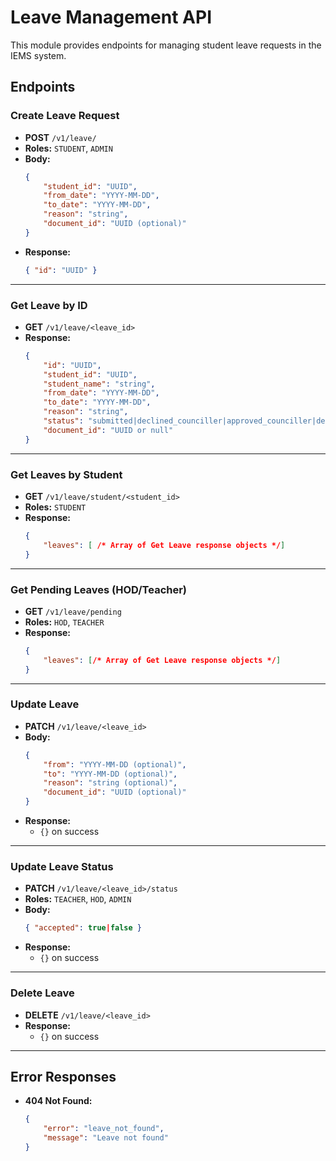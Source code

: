 # Leave Management API

This module provides endpoints for managing student leave requests in the IEMS system.

## Endpoints

### Create Leave Request

- **POST** `/v1/leave/`
- **Roles:** `STUDENT`, `ADMIN`
- **Body:**  
    ```json
    {
        "student_id": "UUID",
        "from_date": "YYYY-MM-DD",
        "to_date": "YYYY-MM-DD",
        "reason": "string",
        "document_id": "UUID (optional)"
    }
    ```
- **Response:**  
    ```json
    { "id": "UUID" }
    ```

---

### Get Leave by ID

- **GET** `/v1/leave/<leave_id>`
- **Response:**  
    ```json
    {
        "id": "UUID",
        "student_id": "UUID",
        "student_name": "string",
        "from_date": "YYYY-MM-DD",
        "to_date": "YYYY-MM-DD",
        "reason": "string",
        "status": "submitted|declined_counciller|approved_counciller|declined_hod|approved",
        "document_id": "UUID or null"
    }
    ```

---

### Get Leaves by Student

- **GET** `/v1/leave/student/<student_id>`
- **Roles:** `STUDENT`
- **Response:**  
    ```json
    {
        "leaves": [ /* Array of Get Leave response objects */]
    }
    ```

---

### Get Pending Leaves (HOD/Teacher)

- **GET** `/v1/leave/pending`
- **Roles:** `HOD`, `TEACHER`
- **Response:**  
    ```json
    {
        "leaves": [/* Array of Get Leave response objects */]
    }
    ```

---

### Update Leave

- **PATCH** `/v1/leave/<leave_id>`
- **Body:**  
    ```json
    {
        "from": "YYYY-MM-DD (optional)",
        "to": "YYYY-MM-DD (optional)",
        "reason": "string (optional)",
        "document_id": "UUID (optional)"
    }
    ```
- **Response:**  
    - `{}` on success

---

### Update Leave Status

- **PATCH** `/v1/leave/<leave_id>/status`
- **Roles:** `TEACHER`, `HOD`, `ADMIN`
- **Body:**  
    ```json
    { "accepted": true|false }
    ```
- **Response:**  
    - `{}` on success

---

### Delete Leave

- **DELETE** `/v1/leave/<leave_id>`
- **Response:**  
    - `{}` on success

---

## Error Responses

- **404 Not Found:**  
    ```json
    {
        "error": "leave_not_found",
        "message": "Leave not found"
    }
    ```
